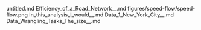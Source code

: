 untitled.md
Efficiency_of_a_Road_Network__.md
figures/speed-flow/speed-flow.png
In_this_analysis_I_would__.md
Data_1_New_York_City__.md
Data_Wrangling_Tasks_The_size__.md
